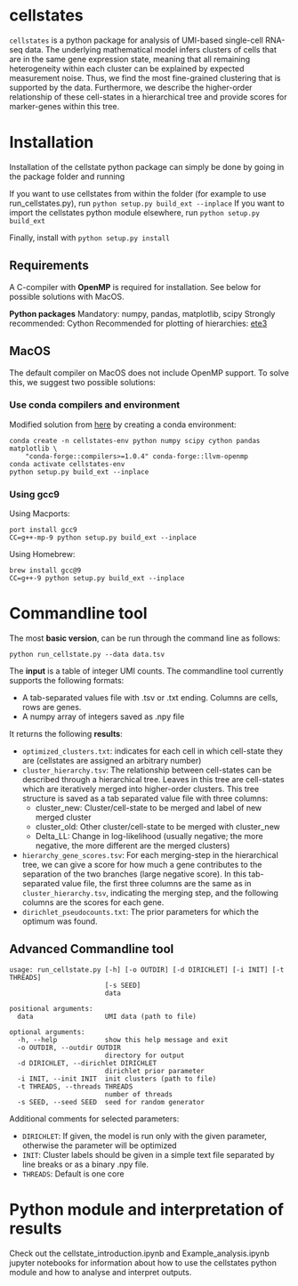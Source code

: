 # cellstates

`cellstates` is a python package for analysis of UMI-based single-cell RNA-seq data. The underlying mathematical model infers clusters of cells that are in the same gene expression state, meaning that all remaining heterogeneity within each cluster can be explained by expected measurement noise. Thus, we find the most fine-grained clustering that is  supported by the data. Furthermore, we describe the higher-order relationship of these cell-states in a hierarchical tree and provide scores for marker-genes within this tree.

# Installation

Installation of the cellstate python package can simply be done by going in the package folder and running 

If you want to use cellstates from within the folder (for example to use run_cellstates.py), run
`python setup.py build_ext --inplace`
If you want to import the cellstates python module elsewhere, run
`python setup.py build_ext`

Finally, install with
`python setup.py install`

## Requirements
A C-compiler with **OpenMP** is required for installation. See below for possible solutions with MacOS. 

**Python packages**
Mandatory: numpy, pandas, matplotlib, scipy
Strongly recommended: Cython
Recommended for plotting of hierarchies: [ete3](http://etetoolkit.org/)

## MacOS
The default compiler on MacOS does not include OpenMP support. To solve this, we suggest two possible solutions:
### Use conda compilers and environment
Modified solution from [here](https://github.com/scikit-learn/scikit-learn/blob/master/doc/developers/advanced_installation.rst#macos-compilers-from-conda-forge) by creating a conda environment:

```
conda create -n cellstates-env python numpy scipy cython pandas matplotlib \
    "conda-forge::compilers>=1.0.4" conda-forge::llvm-openmp
conda activate cellstates-env
python setup.py build_ext --inplace
```

### Using gcc9
Using Macports:
```
port install gcc9
CC=g++-mp-9 python setup.py build_ext --inplace
```
Using Homebrew:
```
brew install gcc@9
CC=g++-9 python setup.py build_ext --inplace
```




# Commandline tool
The most **basic version**, can be run through the command line as follows:

`python run_cellstate.py --data data.tsv`

The **input** is a table of integer UMI counts. The commandline tool currently supports the following formats:
* A tab-separated values file with .tsv or .txt ending. Columns are cells, rows are genes. 
* A numpy array of integers saved as .npy file


It returns the following **results**:
* `optimized_clusters.txt`: indicates for each cell in which cell-state they are (cellstates are assigned an arbitrary number)
* `cluster_hierarchy.tsv`: The relationship between cell-states can be described through a hierarchical tree. Leaves in this tree are cell-states which are iteratively merged into higher-order clusters. This tree structure is saved as a tab separated value file with three columns:
    * cluster_new: Cluster/cell-state to be merged and label of new merged cluster
    * cluster_old: Other cluster/cell-state to be merged with cluster_new
    * Delta_LL: Change in log-likelihood (usually negative; the more negative, the more different are the merged clusters)
* `hierarchy_gene_scores.tsv`: For each merging-step in the hierarchical tree, we can give a score for how much a gene contributes to the separation of the two branches (large negative score). In this tab-separated value file, the first three columns are the same as in `cluster_hierarchy.tsv`, indicating the merging step, and the following columns are the scores for each gene. 
* `dirichlet_pseudocounts.txt`: The prior parameters for which the optimum was found. 


## Advanced Commandline tool
```
usage: run_cellstate.py [-h] [-o OUTDIR] [-d DIRICHLET] [-i INIT] [-t THREADS]
                        [-s SEED]
                        data

positional arguments:
  data                  UMI data (path to file)

optional arguments:
  -h, --help            show this help message and exit
  -o OUTDIR, --outdir OUTDIR
                        directory for output
  -d DIRICHLET, --dirichlet DIRICHLET
                        dirichlet prior parameter
  -i INIT, --init INIT  init clusters (path to file)
  -t THREADS, --threads THREADS
                        number of threads
  -s SEED, --seed SEED  seed for random generator
```
Additional comments for selected parameters:
* `DIRICHLET`: If given, the model is run only with the given parameter, otherwise the parameter will be optimized
* `INIT`: Cluster labels should be given in a simple text file separated by line breaks or as a binary .npy file. 
* `THREADS`: Default is one core

# Python module and interpretation of results

Check out the cellstate_introduction.ipynb and Example_analysis.ipynb jupyter notebooks for information about how to use the cellstates python module and how to analyse and interpret outputs.
